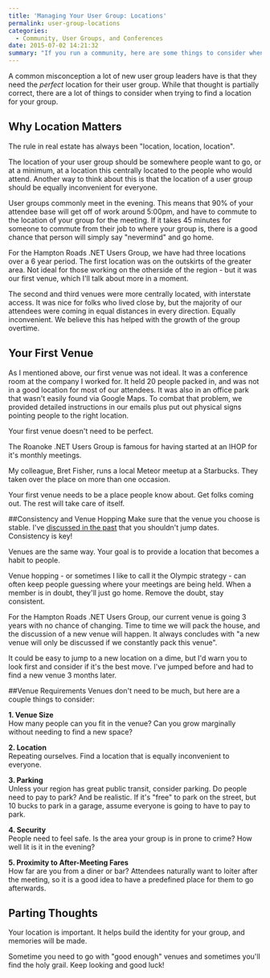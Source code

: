 ```yaml
---
title: 'Managing Your User Group: Locations'
permalink: user-group-locations
categories:
  - Community, User Groups, and Conferences
date: 2015-07-02 14:21:32
summary: "If you run a community, here are some things to consider when choosing a location."
---
```


A common misconception a lot of new user group leaders have is that they need the _perfect_ location for their user group.  While that thought is partially correct, there are a lot of things to consider when trying to find a location for your group.

## Why Location Matters
The rule in real estate has always been "location, location, location".

The location of your user group should be somewhere people want to go, or at a minimum, at a location this centrally located to the people who would attend.  Another way to think about this is that the location of a user group should be equally inconvenient for everyone.  

User groups commonly meet in the evening.  This means that 90% of your attendee base will get off of work around 5:00pm, and have to commute to the location of your group for the meeting.  If it takes 45 minutes for someone to commute from their job to where your group is, there is a good chance that person will simply say "nevermind" and go home.

For the Hampton Roads .NET Users Group, we have had three locations over a 6 year period.  The first location was on the outskirts of the greater area.  Not ideal for those working on the otherside of the region - but it was our first venue, which I'll talk about more in a moment.

The second and third venues were more centrally located, with interstate access.  It was nice for folks who lived close by, but the majority of our attendees were coming in equal distances in every direction.  Equally inconvenient.  We believe this has helped with the growth of the group overtime.

## Your First Venue
As I mentioned above, our first venue was not ideal.  It was a conference room at the company I worked for.  It held 20 people packed in, and was not in a good location for most of our attendees.  It was also in an office park that wasn't easily found via Google Maps.  To combat that problem, we provided detailed instructions in our emails plus put out physical signs pointing people to the right location.

Your first venue doesn't need to be perfect.

The Roanoke .NET Users Group is famous for having started at an IHOP for it's monthly meetings.  

My colleague, Bret Fisher, runs a local Meteor meetup at a Starbucks.  They taken over the place on more than one occasion.  

Your first venue needs to be a place people know about.  Get folks coming out.  The rest will take care of itself.

##Consistency and Venue Hopping
Make sure that the venue you choose is stable.  I've [discussed in the past](http://consultwitgriff.com/calendar-roulette/) that you shouldn't jump dates.  Consistency is key!

Venues are the same way.  Your goal is to provide a location that becomes a habit to people.  

Venue hopping - or sometimes I like to call it the Olympic strategy - can often keep people guessing where your meetings are being held.  When a member is in doubt, they'll just go home.  Remove the doubt, stay consistent.

For the Hampton Roads .NET Users Group, our current venue is going 3 years with no chance of changing.  Time to time we will pack the house, and the discussion of a new venue will happen.  It always concludes with "a new venue will only be discussed if we constantly pack this venue".  

It could be easy to jump to a new location on a dime, but I'd warn you to look first and consider if it's the best move.  I've jumped before and had to find a new venue 3 months later.

##Venue Requirements
Venues don't need to be much, but here are a couple things to consider:

**1. Venue Size**  
How many people can you fit in the venue?  Can you grow marginally without needing to find a new space?

**2. Location**  
Repeating ourselves.  Find a location that is equally inconvenient to everyone.

**3. Parking**  
Unless your region has great public transit, consider parking.  Do people need to pay to park?  And be realistic.  If it's "free" to park on the street, but 10 bucks to park in a garage, assume everyone is going to have to pay to park.

**4. Security**  
People need to feel safe.  Is the area your group is in prone to crime?  How well lit is it in the evening?

**5. Proximity to After-Meeting Fares**  
How far are you from a diner or bar?  Attendees naturally want to loiter after the meeting, so it is a good idea to have a predefined place for them to go afterwards.  

## Parting Thoughts
Your location is important.  It helps build the identity for your group, and memories will be made.

Sometime you need to go with "good enough" venues and sometimes you'll find the holy grail.  Keep looking and good luck!